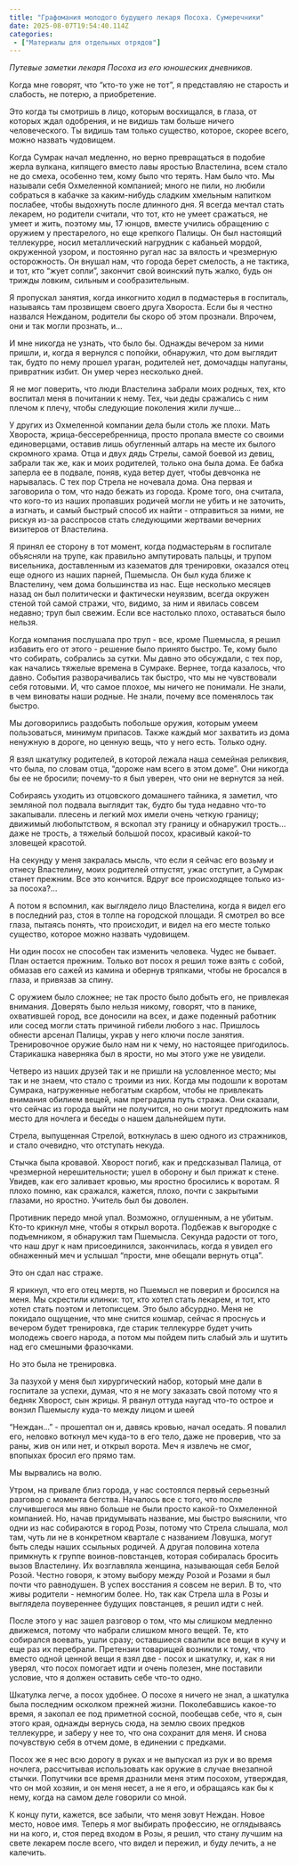 ```yaml
---
title: "Графомания молодого будущего лекаря Посоха. Сумеречники"
date: 2025-08-07T19:54:40.114Z
categories:
 - ["Материалы для отдельных отрядов"]
---
```


*Путевые заметки лекаря Посоха из его юношеских дневников.*

Когда мне говорят, что “кто-то уже не тот”, я представляю не старость и
слабость, не потерю, а приобретение.

Это когда ты смотришь в лицо, которым восхищался, в глаза, от которых
ждал одобрения, и не видишь там больше ничего человеческого. Ты видишь
там только существо, которое, скорее всего, можно назвать чудовищем.

Когда Сумрак начал медленно, но верно превращаться в подобие жерла
вулкана, кипящего вместо лавы яростью Властелина, всем стало не до
смеха, особенно тем, кому было что терять. Нам было что. Мы называли
себя Охмеленной компанией; много не пили, но любили собраться в кабачке
за каким-нибудь сладким хмельным напитком послабее, чтобы выдохнуть
после длинного дня. Я всегда мечтал стать лекарем, но родители считали,
что тот, кто не умеет сражаться, не умеет и жить, поэтому мы, 17 юнцов,
вместе учились обращению с оружием у престарелого, но еще крепкого
Палицы. Он был настоящий теллекурре, носил металлический нагрудник с
кабаньей мордой, окруженной узором, и постоянно ругал нас за вялость и
чрезмерную осторожность. Он внушал нам, что города берет смелость, а не
тактика, и тот, кто “жует сопли”, закончит свой воинский путь жалко,
будь он трижды ловким, сильным и сообразительным.

Я пропускал занятия, когда инкогнито ходил в подмастерья в госпиталь,
называясь там прозвищем своего друга Хвороста. Если бы я честно назвался
Нежданом, родители бы скоро об этом прознали. Впрочем, они и так могли
прознать, и…

И мне никогда не узнать, что было бы. Однажды вечером за ними пришли, и,
когда я вернулся с попойки, обнаружил, что дом выглядит так, будто по
нему прошел ураган, родителей нет, домочадцы напуганы, привратник избит.
Он умер через несколько дней.

Я не мог поверить, что люди Властелина забрали моих родных, тех, кто
воспитал меня в почитании к нему. Тех, чьи деды сражались с ним плечом к
плечу, чтобы следующие поколения жили лучше…

У других из Охмеленной компании дела были столь же плохи. Мать Хвороста,
жрица-бессеребренница, просто пропала вместе со своими единоверцами,
оставив лишь обугленный алтарь на месте их былого скромного храма. Отца
и двух дядь Стрелы, самой боевой из девиц, забрали так же, как и моих
родителей, только она была дома. Ее бабка заперла ее в подвале, поняв,
куда ветер дует, чтобы девчонка не нарывалась. С тех пор Стрела не
ночевала дома. Она первая и заговорила о том, что надо бежать из города.
Кроме того, она считала, что кого-то из наших пропавших родичей могли не
убить и не заточить, а изгнать, и самый быстрый способ их найти -
отправиться за ними, не рискуя из-за расспросов стать следующими
жертвами вечерних визитеров от Властелина.

Я принял ее сторону в тот момент, когда подмастерьям в госпитале
объясняли на трупе, как правильно ампутировать пальцы, и трупом
висельника, доставленным из казематов для тренировки, оказался отец еще
одного из наших парней, Пшемысла. Он был куда ближе к Властелину, чем
дома большинства из нас. Еще несколько месяцев назад он был политически
и фактически неуязвим, всегда окружен стеной той самой стражи, что,
видимо, за ним и явилась совсем недавно; труп был свежим. Если все
настолько плохо, оставаться было нельзя.

Когда компания послушала про труп - все, кроме Пшемысла, я решил
избавить его от этого - решение было принято быстро. Те, кому было что
собирать, собрались за сутки. Мы давно это обсуждали, с тех пор, как
начались тяжелые времена в Сумраке. Вернее, тогда казалось, что давно.
События разворачивались так быстро, что мы не чувствовали себя готовыми.
И, что самое плохое, мы ничего не понимали. Не знали, в чем виноваты
наши родные. Не знали, почему все поменялось так быстро.

Мы договорились раздобыть побольше оружия, которым умеем пользоваться,
минимум припасов. Также каждый мог захватить из дома ненужную в дороге,
но ценную вещь, что у него есть. Только одну.

Я взял шкатулку родителей, в которой лежала наша семейная реликвия, что
была, по словам отца, “дороже нам всего в этом доме”. Они никогда бы ее
не бросили; почему-то я был уверен, что они не вернутся за ней.  
  
Собираясь уходить из отцовского домашнего тайника, я заметил, что
земляной пол подвала выглядит так, будто бы туда недавно что-то
закапывали. плесень и легкий мох имели очень четкую границу; движимый
любопытством, я вскопал эту границу и обнаружил трость…даже не трость, а
тяжелый большой посох, красивый какой-то зловещей красотой.

На секунду у меня закралась мысль, что если я сейчас его возьму и отнесу
Властелину, моих родителей отпустят, ужас отступит, а Сумрак станет
прежним. Все это кончится. Вдруг все происходящее только из-за
посоха?...

А потом я вспомнил, как выглядело лицо Властелина, когда я видел его в
последний раз, стоя в толпе на городской площади. Я смотрел во все
глаза, пытаясь понять, что происходит, и видел на его месте только
существо, которое можно назвать чудовищем.

Ни один посох не способен так изменить человека. Чудес не бывает. План
остается прежним. Только вот посох я решил тоже взять с собой, обмазав
его сажей из камина и обернув тряпками, чтобы не бросался в глаза, и
привязав за спину.

С оружием было сложнее; не так просто было добыть его, не привлекая
внимания. Доверять было нельзя никому, говорят, что в панике, охватившей
город, все доносили на всех, и даже поденный работник или сосед могли
стать причиной гибели любого з нас. Пришлось обнести арсенал Палицы,
украв у него ключи после занятия. Тренировочное оружие было нам ни к
чему, но настоящее пригодилось. Старикашка наверняка был в ярости, но мы
этого уже не увидели.

Четверо из наших друзей так и не пришли на условленное место; мы так и
не знаем, что стало с троими из них. Когда мы подошли к воротам Сумрака,
нагруженные небогатым скарбом, чтобы не привлекать внимания обилием
вещей, нам преградила путь стража. Они сказали, что сейчас из города
выйти не получится, но они могут предложить нам место для ночлега и
беседы о нашем дальнейшем пути.

Стрела, выпущенная Стрелой, воткнулась в шею одного из стражников, и
стало очевидно, что отступать некуда.

Стычка была кровавой. Хворост погиб, как и предсказывал Палица, от
чрезмерной нерешительности; ушел в оборону и был прижат к стене. Увидев,
как его заливает кровью, мы яростно бросились к воротам. Я плохо помню,
как сражался, кажется, плохо, почти с закрытыми глазами, но яростно.
Учитель был бы доволен.

Противник передо мной упал. Возможно, оглушенным, а не убитым. Кто-то
крикнул мне, чтобы я открыл ворота. Подбежав к выгородке с подъемником,
я обнаружил там Пшемысла. Секунда радости от того, что наш друг к нам
присоединился, закончилась, когда я увидел его обнаженный меч и услышал
“прости, мне обещали вернуть отца”.  
  
Это он сдал нас страже.  
  
Я крикнул, что его отец мертв, но Пшемысл не поверил и бросился на меня.
Мы скрестили клинки: тот, кто хотел стать лекарем, и тот, кто хотел
стать поэтом и летописцем. Это было абсурдно. Меня не покидало ощущение,
что мне снится кошмар, сейчас я проснусь и вечером будет тренировка, где
старик теллекурре будет учить молодежь своего народа, а потом мы пойдем
пить слабый эль и шутить над его смешными фразочками.  
  
Но это была не тренировка.  
  
За пазухой у меня был хирургический набор, который мне дали в госпитале
за успехи, думая, что я не могу заказать свой потому что я бедняк
Хворост, сын жрицы. Я рванул оттуда наугад что-то острое и вонзил
Пшемыслу куда-то между лицом и шеей

“Неждан…” - прошептал он и, давясь кровью, начал оседать. Я повалил его,
неловко воткнул меч куда-то в его тело, даже не проверив, что за раны,
жив он или нет, и открыл ворота. Меч я извлечь не смог, впопыхах бросил
его прямо там.  
  
Мы вырвались на волю.

Утром, на привале близ города, у нас состоялся первый серьезный разговор
с момента бегства. Началось все с того, что после случившегося мы явно
больше не были просто какой-то Охмеленной компанией. Но, начав
придумывать название, мы быстро выяснили, что одни из нас собираются в
город Розы, потому что Стрела слышала, мол там, чуть ли не в конкретном
квартале с названием Ловушка, могут быть следы наших ссыльных родичей. А
другая половина хотела примкнуть к группе воинов-повстанцев, которая
собиралась бросить вызов Властелину. Их возглавляла женщина, называющая
себя Белой Розой. Честно говоря, к этому выбору между Розой и Розами я
был почти что равнодушен. В успех восстания я совсем не верил. В то, что
живы родители - немногим более. Но, так как Стрела шла в Розы и
выглядела поувереннее будущих повстанцев, я решил идти с ней.  
  
После этого у нас зашел разговор о том, что мы слишком медленно
движемся, потому что набрали слишком много вещей. Те, кто собирался
воевать, ушли сразу; оставшиеся свалили все вещи в кучу и еще раз их
перебрали. Претензии товарищей возникли к тому, что вместо одной ценной
вещи я взял две - посох и шкатулку, и, как я ни уверял, что посох
помогает идти и очень полезен, мне поставили условие, что я должен
оставить себе что-то одно.

Шкатулка легче, а посох удобнее. О посохе я ничего не знал, а шкатулка
была последним осколком прежней жизни. Поколебавшись какое-то время, я
закопал ее под приметной сосной, пообещав себе, что я, сын этого края,
однажды вернусь сюда, на землю своих предков теллекурре, и заберу у нее
то, что она сохранит для меня. И снова почувствую себя в отчем доме, в
единении с предками.

Посох же я нес всю дорогу в руках и не выпускал из рук и во время
ночлега, рассчитывая использовать как оружие в случае внезапной стычки.
Попутчики все время дразнили меня этим посохом, утверждая, что он мой
хозяин, и он меня несет, а не я его, и обращаясь как бы к нему, когда на
самом деле говорили со мной.

К концу пути, кажется, все забыли, что меня зовут Неждан. Новое место,
новое имя. Теперь я мог выбирать профессию, не оглядываясь ни на кого,
и, стоя перед входом в Розы, я решил, что стану лучшим на свете лекарем
после всего, что видел и пережил, и буду лечить, а не калечить.
